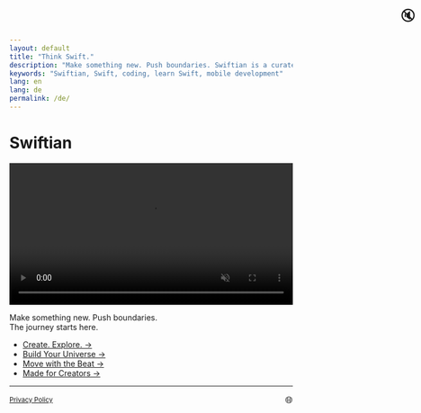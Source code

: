 ```yaml
---
layout: default
title: "Think Swift."
description: "Make something new. Push boundaries. Swiftian is a curated, interactive platform for learning Swift creatively."
keywords: "Swiftian, Swift, coding, learn Swift, mobile development"
lang: en
lang: de
permalink: /de/
---
```


# Swiftian

<p align="center">
  <video id="logoVideo" autoplay loop muted playsinline preload="metadata" style="width: 100%; max-width: 640px; height: auto; cursor: pointer;">
    <source src="/assets/videos/logo.mp4" type="video/mp4">
    Your browser does not support the video tag.
  </video>
  <span id="soundIcon" style="position: absolute; top: 10px; right: 10px; font-size: 24px; cursor: pointer;">🔇</span>
</p>

Make something new. Push boundaries.  
The journey starts here.

- [Create. Explore. →](/coding/)
- [Build Your Universe →](/universe/)
- [Move with the Beat →](/groove/)
- [Made for Creators →](/creators/)

---

<footer>
 <div style="display: flex; justify-content: space-between; align-items: center; flex-wrap: wrap;">
    <small><a href="/privacy/">Privacy Policy</a></small>
    <span id="languageToggle" style="cursor: pointer; font-size: 1.2em;">🌐</span>
  </div>
  <div id="languageList" style="display: none; margin-top: 20px; font-size: 0.9em;">
    <ul style="list-style: none; padding: 0; display: grid; grid-template-columns: repeat(auto-fill, minmax(180px, 1fr)); gap: 4px;">
      <li><a href="/">🇺🇸 en - Hello</a></li>
<li><a href="/ar/">🇸🇦 ar - مرحبا</a></li>
<li><a href="/cs/">🇨🇿 cs - Ahoj</a></li>
<li><a href="/da/">🇩🇰 da - Hej</a></li>
<li><a href="/de/">🇩🇪 de - Hallo</a></li>
<li><a href="/el/">🇬🇷 el - Γεια</a></li>
<li><a href="/es/">🇪🇸 es - Hola</a></li>
<li><a href="/fi/">🇫🇮 fi - Hei</a></li>
<li><a href="/fr/">🇫🇷 fr - Bonjour</a></li>
<li><a href="/hu/">🇭🇺 hu - Helló</a></li>
<li><a href="/id/">🇮🇩 id - Halo</a></li>
<li><a href="/it/">🇮🇹 it - Ciao</a></li>
<li><a href="/ja/">🇯🇵 ja - こんにちは</a></li>
<li><a href="/ko/">🇰🇷 ko - 안녕하세요</a></li>
<li><a href="/nl/">🇳🇱 nl - Hallo</a></li>
<li><a href="/no/">🇳🇴 no - Hei</a></li>
<li><a href="/pl/">🇵🇱 pl - Cześć</a></li>
<li><a href="/pt/">🇵🇹 pt - Olá</a></li>
<li><a href="/ro/">🇷🇴 ro - Salut</a></li>
<li><a href="/ru/">🇷🇺 ru - Привет</a></li>
<li><a href="/sk/">🇸🇰 sk - Ahoj</a></li>
<li><a href="/sv/">🇸🇪 sv - Hej</a></li>
<li><a href="/tr/">🇹🇷 tr - Merhaba</a></li>
<li><a href="/uk/">🇺🇦 uk - Привіт</a></li>
<li><a href="/zh-hans/">🇨🇳 zh-hans - 你好</a></li>
<li><a href="/zh-hant/">🇹🇼 zh-hant - 你好</a></li>
    </ul>
  </div>
</footer>

<script>
  document.getElementById('languageToggle').addEventListener('click', function () {
    const list = document.getElementById('languageList');
    list.style.display = list.style.display === 'none' ? 'block' : 'none';
  });

  const logoVideo = document.getElementById('logoVideo');
  const soundIcon = document.getElementById('soundIcon');

  soundIcon.addEventListener('click', function () {
    logoVideo.muted = !logoVideo.muted;
    soundIcon.textContent = logoVideo.muted ? '🔇' : '🔊';
  });
</script>